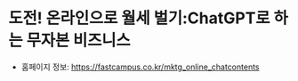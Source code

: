 # 도전! 온라인으로 월세 벌기:ChatGPT로 하는 무자본 비즈니스

 - 홈페이지 정보: https://fastcampus.co.kr/mktg_online_chatcontents

